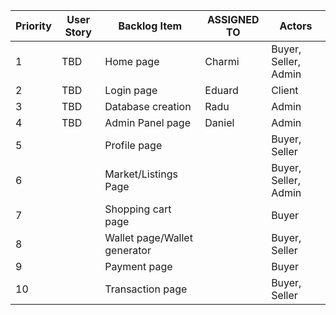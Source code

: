 | Priority | User Story | Backlog Item                 | ASSIGNED TO | Actors               |
| -------- | ---------- | ---------------------------- | ----------- | -------------------- |
| 1        | TBD        | Home page                    | Charmi      | Buyer, Seller, Admin |
| 2        | TBD        | Login page                   | Eduard      | Client               |
| 3        | TBD        | Database creation            | Radu        | Admin                |
| 4        | TBD        | Admin Panel page             | Daniel      | Admin                |
| 5        |            | Profile page                 |             | Buyer, Seller        |
| 6        |            | Market/Listings Page         |             | Buyer, Seller, Admin |
| 7        |            | Shopping cart page           |             | Buyer                |
| 8        |            | Wallet page/Wallet generator |             | Buyer, Seller        |
| 9        |            | Payment page                 |             | Buyer                |
| 10       |            | Transaction page             |             | Buyer, Seller        |
